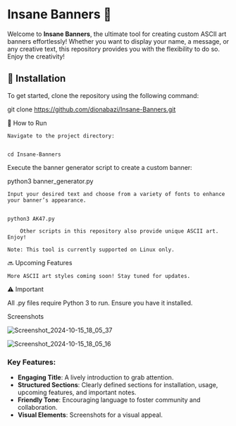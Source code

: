 # Insane Banners 🎉

Welcome to **Insane Banners**, the ultimate tool for creating custom ASCII art banners effortlessly! Whether you want to display your name, a message, or any creative text, this repository provides you with the flexibility to do so. Enjoy the creativity!

## 🚀 Installation

To get started, clone the repository using the following command:


git clone https://github.com/dionabazi/Insane-Banners.git

📄 How to Run

    Navigate to the project directory:

    
    cd Insane-Banners


    

Execute the banner generator script to create a custom banner:



python3 banner_generator.py

    Input your desired text and choose from a variety of fonts to enhance your banner’s appearance.


    python3 AK47.py

        Other scripts in this repository also provide unique ASCII art. Enjoy!

    Note: This tool is currently supported on Linux only.

🔜 Upcoming Features

    More ASCII art styles coming soon! Stay tuned for updates.

⚠️ Important

All .py files require Python 3 to run. Ensure you have it installed.


Screenshots

![Screenshot_2024-10-15_18_05_37](https://github.com/user-attachments/assets/8cab8350-4d27-4ec3-b49f-cff6d063d917)


![Screenshot_2024-10-15_18_05_16](https://github.com/user-attachments/assets/a4f83969-c862-40c5-ab8e-8939cff41f38)



### Key Features:
- **Engaging Title**: A lively introduction to grab attention.
- **Structured Sections**: Clearly defined sections for installation, usage, upcoming features, and important notes.
- **Friendly Tone**: Encouraging language to foster community and collaboration.
- **Visual Elements**: Screenshots for a visual appeal.

